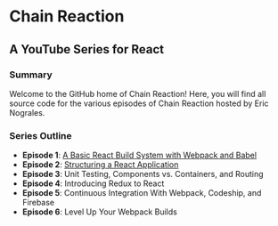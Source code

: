 # Chain Reaction

## A YouTube Series for React

### Summary

Welcome to the GitHub home of Chain Reaction! Here, you will find all source code for the various episodes of Chain Reaction hosted by Eric Nograles.

### Series Outline

* **Episode 1**: [A Basic React Build System with Webpack and Babel](https://github.com/ericnograles/chain-reaction.youtube/tree/episode-1)
* **Episode 2**: [Structuring a React Application](https://github.com/ericnograles/chain-reaction.youtube/tree/episode-1)
* **Episode 3**: Unit Testing, Components vs. Containers, and Routing
* **Episode 4**: Introducing Redux to React
* **Episode 5**: Continuous Integration With Webpack, Codeship, and Firebase 
* **Episode 6**: Level Up Your Webpack Builds

